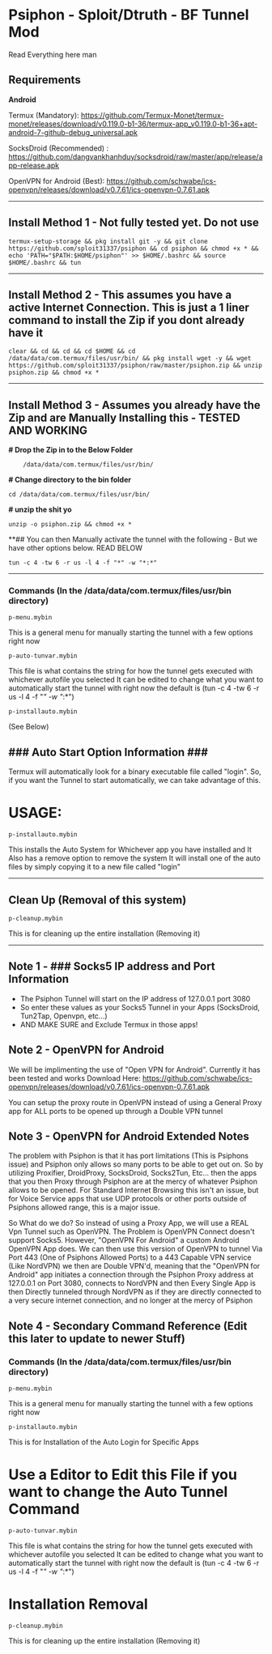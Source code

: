 # Psiphon - Sploit/Dtruth - BF Tunnel Mod

Read Everything here man

Requirements
------------
**Android**


Termux (Mandatory): https://github.com/Termux-Monet/termux-monet/releases/download/v0.119.0-b1-36/termux-app_v0.119.0-b1-36+apt-android-7-github-debug_universal.apk

SocksDroid (Recommended) : https://github.com/dangvankhanhduy/socksdroid/raw/master/app/release/app-release.apk

OpenVPN for Android (Best): https://github.com/schwabe/ics-openvpn/releases/download/v0.7.61/ics-openvpn-0.7.61.apk

---------------------------------------------------------------------------

Install Method 1 - Not fully tested yet. Do not use
---------
    termux-setup-storage && pkg install git -y && git clone https://github.com/sploit31337/psiphon && cd psiphon && chmod +x * && echo 'PATH="$PATH:$HOME/psiphon"' >> $HOME/.bashrc && source $HOME/.bashrc && tun

---------------------------------------------------------------------------

Install Method 2 - This assumes you have a active Internet Connection. This is just a 1 liner command to install the Zip if you dont already have it
-------
    clear && cd && cd && cd $HOME && cd /data/data/com.termux/files/usr/bin/ && pkg install wget -y && wget https://github.com/sploit31337/psiphon/raw/master/psiphon.zip && unzip psiphon.zip && chmod +x *

---------------------------------------------------------------------------

Install Method 3 - Assumes you already have the Zip and are Manually Installing this - TESTED AND WORKING
-------
**# Drop the Zip in to the Below Folder**

        /data/data/com.termux/files/usr/bin/


**# Change directory to the bin folder**

    cd /data/data/com.termux/files/usr/bin/

**# unzip the shit yo**

    unzip -o psiphon.zip && chmod +x *

**## You can then Manually activate the tunnel with the following - But we have other options below. READ BELOW

    tun -c 4 -tw 6 -r us -l 4 -f "*" -w "*:*"

---------------------------------------------------------------------------
### Commands (In the /data/data/com.termux/files/usr/bin directory)

    p-menu.mybin
This is a general menu for manually starting the tunnel with a few options right now

    p-auto-tunvar.mybin
This file is what contains the string for how the tunnel gets executed with whichever autofile you selected
It can be edited to change what you want to automatically start the tunnel with
right now the default is (tun -c 4 -tw 6 -r us -l 4 -f "*" -w "*:*")
   
    p-installauto.mybin
(See Below)
   
**### Auto Start Option Information ###**
----
Termux will automatically look for a binary executable file called "login".
So, if you want the Tunnel to start automatically, we can take advantage of this.

# USAGE:
    p-installauto.mybin
This installs the Auto System for Whichever app you have installed and It Also has a remove option to remove the system
It will install one of the auto files by simply copying it to a new file called "login"

---------------------------------------------------------------------------
## Clean Up (Removal of this system)
    p-cleanup.mybin
This is for cleaning up the entire installation (Removing it)

---------------------------------------------------------------------------

Note 1 - ### Socks5 IP address and Port Information
----

- The Psiphon Tunnel will start on the IP address of 127.0.0.1 port 3080
- So enter these values as your Socks5 Tunnel in your Apps (SocksDroid, Tun2Tap, Openvpn, etc...)
- AND MAKE SURE and Exclude Termux in those apps!

Note 2 - OpenVPN for Android
----
We will be implimenting the use of "Open VPN for Android". Currently it has been tested and works
Download Here: https://github.com/schwabe/ics-openvpn/releases/download/v0.7.61/ics-openvpn-0.7.61.apk

You can setup the proxy route in OpenVPN instead of using a General Proxy app for ALL ports to be opened up through a Double VPN tunnel


Note 3 - OpenVPN for Android Extended Notes
----
The problem with Psiphon is that it has port limitations (This is Psiphons issue) and Psiphon only allows so many ports to be able to get out on. So by utilizing Proxifier, DroidProxy, SocksDroid, Socks2Tun, Etc... then the apps that you then Proxy through Psiphon are at the mercy of whatever Psiphon allows to be opened. For Standard Internet Browsing this isn't an issue, but for Voice Service apps that use UDP protocols or other ports outside of Psiphons allowed range, this is a major issue.

So What do we do?
So instead of using a Proxy App, we will use a REAL Vpn Tunnel such as OpenVPN. The Problem is OpenVPN Connect doesn't support Socks5. However, "OpenVPN For Android" a custom Android OpenVPN App does. We can then use this version of OpenVPN to tunnel Via Port 443 (One of Psiphons Allowed Ports) to a 443 Capable VPN service (Like NordVPN) we then are Double VPN'd, meaning that the "OpenVPN for Android" app initiates a connection through the Psiphon Proxy address at 127.0.0.1 on Port 3080, connects to NordVPN and then Every Single App is then Directly tunneled through NordVPN as if they are directly connected to a very secure internet connection, and no longer at the mercy of Psiphon


Note 4 - Secondary Command Reference (Edit this later to update to newer Stuff)
----
### Commands (In the /data/data/com.termux/files/usr/bin directory)

    p-menu.mybin
This is a general menu for manually starting the tunnel with a few options right now
   
    p-installauto.mybin
This is for Installation of the Auto Login for Specific Apps

# Use a Editor to Edit this File if you want to change the Auto Tunnel Command
    p-auto-tunvar.mybin
This file is what contains the string for how the tunnel gets executed with whichever autofile you selected
It can be edited to change what you want to automatically start the tunnel with
right now the default is (tun -c 4 -tw 6 -r us -l 4 -f "*" -w "*:*")


# Installation Removal
    p-cleanup.mybin
This is for cleaning up the entire installation (Removing it)

   
